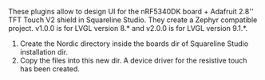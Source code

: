 These plugins allow to design UI for the nRF5340DK board + Adafruit 2.8'' TFT Touch V2 shield in Squareline Studio.
They create a Zephyr compatible project. v1.0.0 is for LVGL version 8.* and v2.0.0 is for LVGL version 9.1.*.
1. Create the Nordic directory inside the boards dir of Squareline Studio installation dir.
2. Copy the files into this new dir.
A device driver for the resistive touch has been created.
